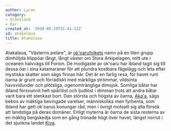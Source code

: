```yaml
---
author: Lycan
category:
- Gränsland
- Öar
created_at: '2010-05-19T21:41:12Z'
id: atakalaua
title: Atakalaua
---
```

Atakalaua, "Västerns pelare", är [ok'oarufolkets] namn på en liten grupp dimhöljda klippöar långt, långt väster om Stora Arkipelagen, mitt ute i oceanen halvvägs till Forion. De modigaste av ok'oaru har ibland tagit sig till dessa öar i sina katamaraner för att plundra kostbara fågelägg och leta efter mystiska skatter som sägs finnas här. Det är en farlig resa, för havet runt öarna är grunt och förrädiskt med märkliga strömmar, vildsinta havsvidunder och plötsliga, ogenomträngliga dimsjok. Somliga båtar har ibland försvunnit helt spårlöst och ljudlöst i dimman trots att andra båtar varit bara ett stenkast bort. Den största och högsta av öarna, [Aka'a], sägs bebos av mäktiga bevingade varelser, människolika men fyrbenta, som ibland har gett ok'oarus konungar råd, men i övrigt motsatt sig alla försök att landstiga på deras domäner. Enligt myterna är öarna de sista resterna av en mäktig bergskedja som en gång tronade högt över havet, längst norrut i det sjunkna landet [Kiva].

  [ok'oarufolkets]: Okoaru
  [Aka'a]: Akaa
  [Kiva]: Kiva